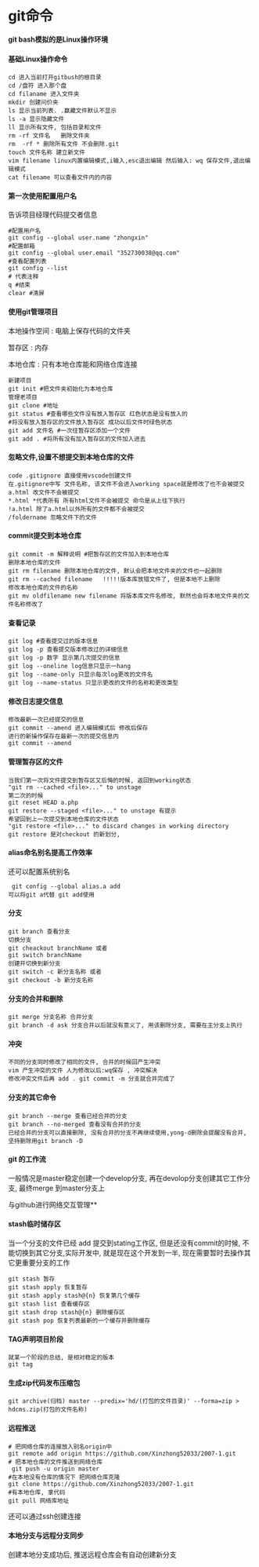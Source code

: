 # git命令

**git bash模拟的是Linux操作环境**

#### **基础Linux操作命令**

````linux
cd 进入当前打开gitbush的根目录
cd /盘符 进入那个盘
cd filaname 进入文件夹
mkdir 创建问价夹
ls 显示当前列表. .赢藏文件默认不显示
ls -a 显示隐藏文件
ll 显示所有文件, 包括目录和文件
rm -rf 文件名   删除文件夹 
rm  -rf * 删除所有文件 不会删除.git
touch 文件名称 建立新文件
vim filename linux内置编辑模式,i输入,esc退出编辑 然后输入: wq 保存文件,退出编辑模式  
cat filename 可以查看文件内的内容
````

#### **第一次使用配置用户名**

告诉项目经理代码提交者信息

```git
#配置用户名
git config --global user.name "zhongxin"
#配置邮箱
git config --global user.email "352730038@qq.com"
#查看配置列表
git config --list
# 代表注释
q #结束
clear #清屏
```

#### **使用git管理项目**

本地操作空间 : 电脑上保存代码的文件夹

暂存区 : 内存

本地仓库 : 只有本地仓库能和网络仓库连接

```git
新建项目
git init #把文件夹初始化为本地仓库
管理老项目
git clone #地址
git status #查看哪些文件没有放入暂存区 红色状态是没有放入的
#将没有放入暂存区的文件放入暂存区 成功以后文件时绿色状态
git add 文件名 #一次往暂存区添加一个文件
git add . #将所有没有加入暂存区的文件加入进去
```

#### **忽略文件,设置不想提交到本地仓库的文件**

````linux
code .gitignore 直接使用vscode创建文件
在.gitignore中写 文件名称, 该文件不会进入working space就是修改了也不会被提交
a.html 改文件不会被提交
*.html *代表所有 所有html文件不会被提交 命令是从上往下执行
!a.html 除了a.html以外所有的文件都不会被提交
/foldername 忽略文件下的文件
````

#### **commit提交到本地仓库**

````
git commit -m 解释说明 #把暂存区的文件加入到本地仓库
删除本地仓库的文件
git rm filename 删除本地仓库的文件, 默认会把本地文件夹的文件也一起删除
git rm --cached filename   !!!!!版本库放错文件了, 但是本地不上删除
修改本地仓库的文件的名称
git mv oldfilename new filename 将版本库文件名修改, 默然也会将本地文件夹的文件名称修改了

````

#### **查看记录**

````linux
git log #查看提交过的版本信息
git log -p 查看提交版本修改过的详细信息
git log -p 数字 显示第几次提交的信息
git log --oneline log信息只显示一hang
git log --name-only 只显示每次log更改的文件名
git log --name-status 只显示更改的文件的名称和更改类型
````

#### **修改日志提交信息**

````linux
修改最新一次已经提交的信息
git commit --amend 进入编辑模式后 修改后保存
进行的新操作保存在最新一次的提交信息内
git commit --amend 
````

#### **管理暂存区的文件**

````linux
当我们第一次将文件提交到暂存区又后悔的时候, 返回到working状态
"git rm --cached <file>..." to unstage
第二次的时候
git reset HEAD a.php
git restore --staged <file>..." to unstage 有提示
希望回到上一次提交到本地仓库的文件状态
"git restore <file>..." to discard changes in working directory
git restore 是对checkout 的新划分, 
````

#### **alias命名别名提高工作效率**

还可以配置系统别名 

````linux
 git config --global alias.a add
可以将git a代替 git add使用
````

#### **分支**

````linux
git branch 查看分支
切换分支
git cheackout branchName 或者
git switch branchName
创建并切换到新分支
git switch -c 新分支名称 或者
git checkout -b 新分支名称
````

#### **分支的合并和删除**

````linux
git merge 分支名称 合并分支
git branch -d ask 分支合并以后就没有意义了, 用该删除分支, 需要在主分支上执行
````

#### **冲突**

````linux
不同的分支同时修改了相同的文件, 合并的时候回产生冲突
vim 产生冲突的文件 人为修改以后:wq保存 , 冲突解决
修改冲突文件后再 add . git commit -m 分支就合并完成了
````

#### **分支的其它命令**

````linux
git branch --merge 查看已经合并的分支
git branch --no-merged 查看没有合并的分支
已经合并的分支可以直接删除, 没有合并的分支不再继续使用,yong-d删除会提醒没有合并, 坚持删除用git branch -D 
````

#### **git 的工作流**

 一般情况是master稳定创建一个develop分支, 再在devolop分支创建其它工作分支, 最终merge 到master分支上

与github进行网络交互管理**

#### stash**临时储存区**

当一个分支的文件已经 add 提交到stating工作区, 但是还没有commit的时候, 不能切换到其它分支,实际开发中, 就是现在这个开发到一半, 现在需要暂时去操作其它更重要分支的工作

````linux
git stash 暂存
git stash apply 恢复暂存
git stash apply stash@{n} 恢复第几个缓存
git stash list 查看缓存区
git stash drop stash@{n} 删除缓存区
git stash pop 恢复列表最新的一个缓存并删除缓存
````

#### TAG声明项目阶段

````linux
就某一个阶段的总结, 是相对稳定的版本
git tag
````

#### 生成zip代码发布压缩包

````linux
git archive(归档) master --predix='hd/(打包的文件目录)' --forma=zip > hdcms.zip(打包的文件名称)
````

#### 远程推送

```git
# 把网络仓库的连接放入别名origin中
git remote add origin https://github.com/Xinzhong52033/2007-1.git
# 把本地仓库的文件推送到网络仓库
 git push -u origin master
#在本地没有仓库的情况下 把网络仓库克隆
git clone https://github.com/Xinzhong52033/2007-1.git
#有本地仓库, 拿代码
git pull 网络库地址
```

还可以通过ssh创建连接

#### 本地分支与远程分支同步

创建本地分支成功后, 推送远程仓库会有自动创建新分支

